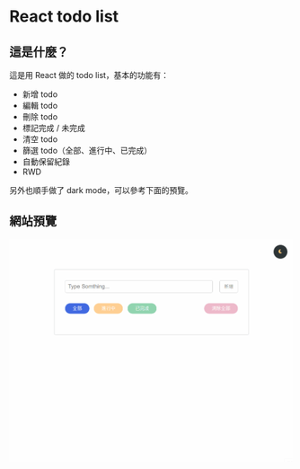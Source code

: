 # React todo list


## 這是什麼？

這是用 React 做的 todo list，基本的功能有：

- 新增 todo
- 編輯 todo
- 刪除 todo
- 標記完成 / 未完成
- 清空 todo
- 篩選 todo（全部、進行中、已完成）
- 自動保留紀錄
- RWD

另外也順手做了 dark mode，可以參考下面的預覽。


## 網站預覽



![preview](preview.gif)

